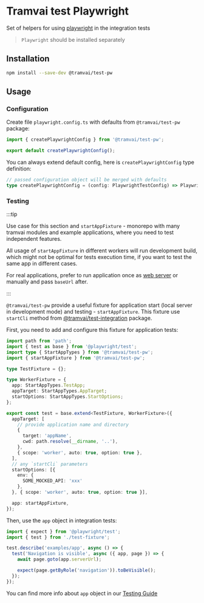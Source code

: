 # Tramvai test Playwright

Set of helpers for using [playwright](https://playwright.dev) in the integration tests

> `Playwright` should be installed separately

## Installation

```bash npm2yarn
npm install --save-dev @tramvai/test-pw
```

## Usage

### Configuration

Create file `playwright.config.ts` with defaults from `@tramvai/test-pw` package:

```ts title="playwright.config.ts"
import { createPlaywrightConfig } from '@tramvai/test-pw';

export default createPlaywrightConfig();
```

You can always extend default config, here is `createPlaywrightConfig` type definition:

```ts
// passed configuration object will be merged with defaults
type createPlaywrightConfig = (config: PlaywrightTestConfig) => PlaywrightTestConfig;
```

### Testing

:::tip

Use case for this section and `startAppFixture` - monorepo with many tramvai modules and example applications, where you need to test independent features.

All usage of `startAppFixture` in different workers will run development build, which might not be optimal for tests execution time, if you want to test the same app in different cases.

For real applications, prefer to run application once as [web server](https://playwright.dev/docs/test-webserver) or manually and pass `baseUrl` after.

:::

`@tramvai/test-pw` provide a useful fixture for application start (local server in development mode) and testing - `startAppFixture`. This fixture use `startCli` method from [@tramvai/test-integration](references/tramvai/test/integration.md) package.

First, you need to add and configure this fixture for application tests:

```ts title="__integration__/test-fixture.ts"
import path from 'path';
import { test as base } from '@playwright/test';
import type { StartAppTypes } from '@tramvai/test-pw';
import { startAppFixture } from '@tramvai/test-pw';

type TestFixture = {};

type WorkerFixture = {
  app: StartAppTypes.TestApp;
  appTarget: StartAppTypes.AppTarget;
  startOptions: StartAppTypes.StartOptions;
};

export const test = base.extend<TestFixture, WorkerFixture>({
  appTarget: [
    // provide application name and directory
    {
      target: 'appName',
      cwd: path.resolve(__dirname, '..'),
    },
    { scope: 'worker', auto: true, option: true },
  ],
  // any `startCli` parameters
  startOptions: [{
    env: {
      SOME_MOCKED_API: 'xxx'
    },
  }, { scope: 'worker', auto: true, option: true }],

  app: startAppFixture,
});
```

Then, use the `app` object in integration tests:

```ts title="__integration__/appName.integration.ts"
import { expect } from '@playwright/test';
import { test } from './test-fixture';

test.describe('examples/app', async () => {
  test('Navigation is visible', async ({ app, page }) => {
    await page.goto(app.serverUrl);

    expect(page.getByRole('navigation')).toBeVisible();
  });
});
```

You can find more info about `app` object in our [Testing Guide](guides/testing.md#integration-tests)
